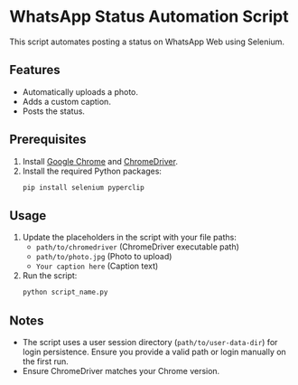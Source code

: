 # WhatsApp Status Automation Script

This script automates posting a status on WhatsApp Web using Selenium.

## Features
- Automatically uploads a photo.
- Adds a custom caption.
- Posts the status.

## Prerequisites
1. Install [Google Chrome](https://www.google.com/chrome/) and [ChromeDriver](https://chromedriver.chromium.org/).
2. Install the required Python packages:
   ```bash
   pip install selenium pyperclip
   ```

## Usage
1. Update the placeholders in the script with your file paths:
   - `path/to/chromedriver` (ChromeDriver executable path)
   - `path/to/photo.jpg` (Photo to upload)
   - `Your caption here` (Caption text)
2. Run the script:
   ```bash
   python script_name.py
   ```

## Notes
- The script uses a user session directory (`path/to/user-data-dir`) for login persistence. Ensure you provide a valid path or login manually on the first run. 
- Ensure ChromeDriver matches your Chrome version.
